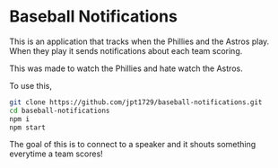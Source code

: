 # Baseball Notifications

This is an application that tracks when the Phillies and the Astros play. When they play it sends notifications about each team scoring.

This was made to watch the Phillies and hate watch the Astros.

To use this,

```bash
git clone https://github.com/jpt1729/baseball-notifications.git
cd baseball-notifications
npm i
npm start
```

The goal of this is to connect to a speaker and it shouts something everytime a team scores!

